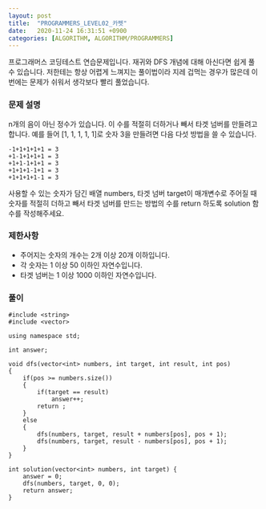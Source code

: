 ```yaml
---
layout: post
title:  "PROGRAMMERS_LEVEL02_카펫"
date:   2020-11-24 16:31:51 +0900
categories: [ALGORITHM, ALGORITHM/PROGRAMMERS]
---
```


프로그래머스 코딩테스트 연습문제입니다. 재귀와 DFS 개념에 대해 아신다면 쉽게 풀 수 있습니다. 저한테는 항상 어렵게 느껴지는 풀이법이라 지레 겁먹는 경우가 많은데 이번에는 문제가 쉬워서 생각보다 빨리 풀었습니다.

### 문제 설명
n개의 음이 아닌 정수가 있습니다. 이 수를 적절히 더하거나 빼서 타겟 넘버를 만들려고 합니다. 예를 들어 [1, 1, 1, 1, 1]로 숫자 3을 만들려면 다음 다섯 방법을 쓸 수 있습니다.

```
-1+1+1+1+1 = 3
+1-1+1+1+1 = 3
+1+1-1+1+1 = 3
+1+1+1-1+1 = 3
+1+1+1+1-1 = 3
```

사용할 수 있는 숫자가 담긴 배열 numbers, 타겟 넘버 target이 매개변수로 주어질 때 숫자를 적절히 더하고 빼서 타겟 넘버를 만드는 방법의 수를 return 하도록 solution 함수를 작성해주세요.

### 제한사항
- 주어지는 숫자의 개수는 2개 이상 20개 이하입니다.
- 각 숫자는 1 이상 50 이하인 자연수입니다.
- 타겟 넘버는 1 이상 1000 이하인 자연수입니다.

### 풀이
```
#include <string>
#include <vector>

using namespace std;

int answer;

void dfs(vector<int> numbers, int target, int result, int pos)
{
    if(pos >= numbers.size())
    {    
        if(target == result)
            answer++;
        return ;
    }
    else
    {
        dfs(numbers, target, result + numbers[pos], pos + 1);
        dfs(numbers, target, result - numbers[pos], pos + 1);
    }
}

int solution(vector<int> numbers, int target) {
    answer = 0;
    dfs(numbers, target, 0, 0);
    return answer;
}
```
